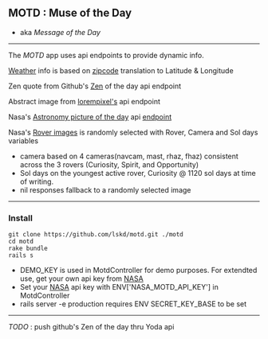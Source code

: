 

## MOTD : Muse of the Day

* aka  _Message_ _of_ _the_ _Day_

___
The *MOTD* app uses api endpoints to provide dynamic info.

[Weather](https://api.forecast.io) info is based on [zipcode](http://api.zippopotam.us) translation to Latitude & Longitude

Zen quote from Github's [Zen](https://api.github.com/zen) of the day api endpoint

Abstract image from [lorempixel's](lorempixel.com) api endpoint

Nasa's [Astronomy picture of the day](http://apod.nasa.gov/apod/astropix.html) api [endpoint](https://api.nasa.gov/api.html#apod)

Nasa's [Rover images](https://api.nasa.gov/api.html#MarsPhotos) is randomly selected with Rover, Camera and Sol days variables
* camera based on 4 cameras(navcam, mast, rhaz, fhaz) consistent across the 3 rovers  (Curiosity, Spirit, and Opportunity)
* Sol days on the youngest active rover, Curiosity @ 1120 sol days at time of writing.
* nil responses fallback to a randomly selected image

___

### Install

```
git clone https://github.com/lskd/motd.git ./motd
cd motd
rake bundle
rails s
```

* DEMO_KEY is used in MotdController for demo purposes. For extendted use, get your own api key from [NASA](https://api.nasa.gov/#getting-started)
* Set your [NASA](https://api.nasa.gov/#getting-started) api key with ENV['NASA_MOTD_API_KEY'] in MotdController
* rails server -e production requires ENV SECRET_KEY_BASE to be set

___
_TODO_ : push github's Zen of the day thru Yoda api

